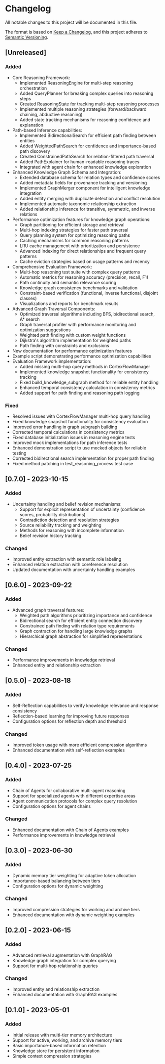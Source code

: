 # Changelog

All notable changes to this project will be documented in this file.

The format is based on [Keep a Changelog](https://keepachangelog.com/en/1.0.0/),
and this project adheres to [Semantic Versioning](https://semver.org/spec/v2.0.0.html).

## [Unreleased]

### Added
- Core Reasoning Framework:
  - Implemented ReasoningEngine for multi-step reasoning orchestration
  - Added QueryPlanner for breaking complex queries into reasoning steps
  - Created ReasoningState for tracking multi-step reasoning processes
  - Implemented multiple reasoning strategies (forward/backward chaining, abductive reasoning)
  - Added state tracking mechanisms for reasoning confidence and explanation
- Path-based Inference capabilities:
  - Implemented BidirectionalSearch for efficient path finding between entities
  - Added WeightedPathSearch for confidence and importance-based path discovery
  - Created ConstrainedPathSearch for relation-filtered path traversal
  - Added PathExplainer for human-readable reasoning traces
  - Integrated with agent chain for enhanced knowledge exploration
- Enhanced Knowledge Graph Schema and Integration:
  - Extended database schema for relation types and confidence scores
  - Added metadata fields for provenance tracking and versioning
  - Implemented GraphMerger component for intelligent knowledge integration
  - Added entity merging with duplicate detection and conflict resolution
  - Implemented automatic taxonomic relationship extraction
  - Added relationship inference for transitive, symmetric, and inverse relations
- Performance optimization features for knowledge graph operations:
  - Graph partitioning for efficient storage and retrieval
  - Multi-hop indexing strategies for faster path traversal
  - Query planning system for optimizing reasoning paths
  - Caching mechanisms for common reasoning patterns
  - LRU cache management with prioritization and persistence
  - Advanced indexing for direct relationships and frequent query patterns
  - Cache eviction strategies based on usage patterns and recency
- Comprehensive Evaluation Framework:
  - Multi-hop reasoning test suite with complex query patterns
  - Automatic metrics for reasoning accuracy (precision, recall, F1)
  - Path continuity and semantic relevance scoring
  - Knowledge graph consistency benchmarks and validation
  - Constraint-based verification (functional, inverse functional, disjoint classes)
  - Visualizations and reports for benchmark results
- Advanced Graph Traversal Components:
  - Optimized traversal algorithms including BFS, bidirectional search, A* search
  - Graph traversal profiler with performance monitoring and optimization suggestions
  - Weighted path finding with custom weight functions
  - Dijkstra's algorithm implementation for weighted paths
  - Path finding with constraints and exclusions
- New documentation for performance optimization features
- Example script demonstrating performance optimization capabilities
- Evaluation Framework implementation:
  - Added missing multi-hop query methods in CortexFlowManager
  - Implemented knowledge snapshot functionality for consistency tracking
  - Fixed build_knowledge_subgraph method for reliable entity handling
  - Enhanced temporal consistency calculation in consistency metrics
  - Added support for path finding and reasoning path logging

### Fixed
- Resolved issues with CortexFlowManager multi-hop query handling
- Fixed knowledge snapshot functionality for consistency evaluation
- Improved error handling in graph subgraph building
- Corrected temporal calculations in consistency metrics
- Fixed database initialization issues in reasoning engine tests
- Improved mock implementations for path inference tests
- Enhanced demonstration script to use mocked objects for reliable testing
- Corrected bidirectional search implementation for proper path finding
- Fixed method patching in test_reasoning_process test case

## [0.7.0] - 2023-10-15

### Added
- Uncertainty handling and belief revision mechanisms:
  - Support for explicit representation of uncertainty (confidence scores, probability distributions)
  - Contradiction detection and resolution strategies
  - Source reliability tracking and weighting
  - Methods for reasoning with incomplete information
  - Belief revision history tracking

### Changed
- Improved entity extraction with semantic role labeling
- Enhanced relation extraction with coreference resolution
- Updated documentation with uncertainty handling examples

## [0.6.0] - 2023-09-22

### Added
- Advanced graph traversal features:
  - Weighted path algorithms prioritizing importance and confidence
  - Bidirectional search for efficient entity connection discovery
  - Constrained path finding with relation type requirements
  - Graph contraction for handling large knowledge graphs
  - Hierarchical graph abstraction for simplified representations

### Changed
- Performance improvements in knowledge retrieval
- Enhanced entity and relationship extraction

## [0.5.0] - 2023-08-18

### Added
- Self-Reflection capabilities to verify knowledge relevance and response consistency
- Reflection-based learning for improving future responses
- Configuration options for reflection depth and threshold

### Changed
- Improved token usage with more efficient compression algorithms
- Enhanced documentation with self-reflection examples

## [0.4.0] - 2023-07-25

### Added
- Chain of Agents for collaborative multi-agent reasoning
- Support for specialized agents with different expertise areas
- Agent communication protocols for complex query resolution
- Configuration options for agent chains

### Changed
- Enhanced documentation with Chain of Agents examples
- Performance improvements in knowledge retrieval

## [0.3.0] - 2023-06-30

### Added
- Dynamic memory tier weighting for adaptive token allocation
- Importance-based balancing between tiers
- Configuration options for dynamic weighting

### Changed
- Improved compression strategies for working and archive tiers
- Enhanced documentation with dynamic weighting examples

## [0.2.0] - 2023-06-15

### Added
- Advanced retrieval augmentation with GraphRAG
- Knowledge graph integration for complex querying
- Support for multi-hop relationship queries

### Changed
- Improved entity and relationship extraction
- Enhanced documentation with GraphRAG examples

## [0.1.0] - 2023-05-01

### Added
- Initial release with multi-tier memory architecture
- Support for active, working, and archive memory tiers
- Basic importance-based information retention
- Knowledge store for persistent information
- Simple context compression strategies 